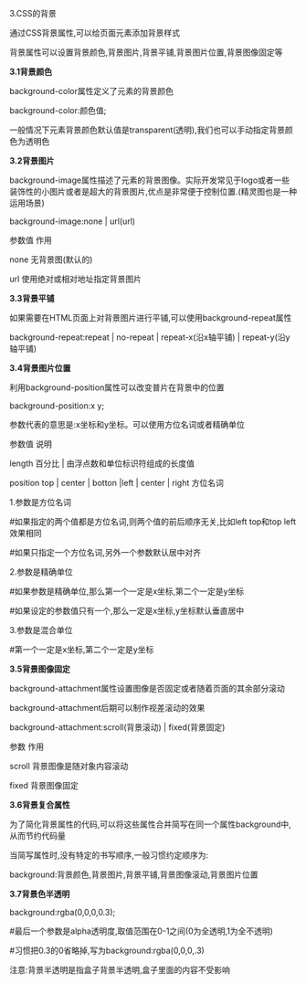 3.CSS的背景

通过CSS背景属性,可以给页面元素添加背景样式

背景属性可以设置背景颜色,背景图片,背景平铺,背景图片位置,背景图像固定等

**3.1背景颜色**

background-color属性定义了元素的背景颜色

background-color:颜色值;

一般情况下元素背景颜色默认值是transparent(透明),我们也可以手动指定背景颜色为透明色

**3.2背景图片**

background-image属性描述了元素的背景图像。实际开发常见于logo或者一些装饰性的小图片或者是超大的背景图片,优点是非常便于控制位置.(精灵图也是一种运用场景)

background-image:none | url(url)

参数值                 作用

none                  无背景图(默认的)

url                       使用绝对或相对地址指定背景图片

**3.3背景平铺**

如果需要在HTML页面上对背景图片进行平铺,可以使用background-repeat属性

background-repeat:repeat | no-repeat | repeat-x(沿x轴平铺) | repeat-y(沿y轴平铺) 

**3.4背景图片位置**

利用background-position属性可以改变普片在背景中的位置

background-position:x y;

参数代表的意思是:x坐标和y坐标。可以使用方位名词或者精确单位

参数值                            说明

length                          百分比 | 由浮点数和单位标识符组成的长度值

position                       top | center | botton |left | center | right 方位名词

1.参数是方位名词

#如果指定的两个值都是方位名词,则两个值的前后顺序无关,比如left top和top left效果相同

#如果只指定一个方位名词,另外一个参数默认居中对齐

2.参数是精确单位

#如果参数是精确单位,那么第一个一定是x坐标,第二个一定是y坐标

#如果设定的参数值只有一个,那么一定是x坐标,y坐标默认垂直居中

3.参数是混合单位

#第一个一定是x坐标,第二个一定是y坐标

**3.5背景图像固定**

background-attachment属性设置图像是否固定或者随着页面的其余部分滚动

background-attachment后期可以制作视差滚动的效果

background-attachment:scroll(背景滚动) | fixed(背景固定)

参数                     作用

scroll                   背景图像是随对象内容滚动

fixed                    背景图像固定

**3.6背景复合属性**

为了简化背景属性的代码,可以将这些属性合并简写在同一个属性background中,从而节约代码量

当简写属性时,没有特定的书写顺序,一般习惯约定顺序为:

background:背景颜色,背景图片,背景平铺,背景图像滚动,背景图片位置

**3.7背景色半透明**

background:rgba(0,0,0,0.3);

#最后一个参数是alpha透明度,取值范围在0-1之间(0为全透明,1为全不透明)

#习惯把0.3的0省略掉,写为background:rgba(0,0,0,.3)

注意:背景半透明是指盒子背景半透明,盒子里面的内容不受影响